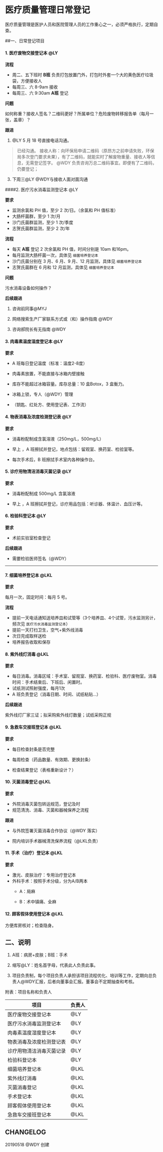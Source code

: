# 医疗质量管理日常登记

医疗质量管理是医护人员和医院管理人员的工作重心之一，必须严格执行，定期自查。

##一、日常登记项目

#### 1. 医疗废物交接登记本 @LY

**流程**

- 周二、五下班时 **B班** 负责打包放置门外，打包时外套一个大的黄色医疗垃圾袋，方便接收人
- 每周三、六 8-9am 接收
- 每周三、六 9:30am **A班** 登记

**问题**

如何称重？接收人签名？二维码更好？所属单位？危险废物转移报告单（每月一张，盖章）？

**跟进**

1. @LY 5 月 18 号直接电话沟通。
>已经沟通。
>接收人称：向环保局申请二维码（原昂方之前申请失败，环保局多次登门要求未果），有了二维码，就能实时了解废物重量、接收人等信息，无需登记签字。
>@WDY 负责咨询万总二维码事宜。即便有了二维码，仍要登记；
3. 下周三@LY @WDY与接收人面对面沟通



####2. 医疗污水消毒监测登记本 @LY

**要求**

- 监测余氯和 PH 值，至少 2 次/日。（余氯和 PH 值标准）
- 大肠杆菌群，至少 1 次/月
- 沙门氏菌群监测，至少 1 次/季度
- 志贺氏菌群监测，至少 2 次/年

**流程**

- 每天 **A班** 登记 2 次余氯和 PH 值，时间分别是 10am 和16pm。
- 每月监测大肠杆菌一次，具体见 `细菌培养登记本`
- 沙门氏菌分别在 3 月、6 月、9 月、12 月监测，具体见 `细菌培养登记本`
- 志贺氏菌群在 6 月和 12 月监测，具体见 `细菌培养登记本`

**问题**

污水消毒设备如何操作？

**后续跟进**

1. 咨询前同事@MYJ

2. 网络搜索生产厂家联系方式或（和）操作指南 @WDY

3. 咨询郝院长有无指南 @WDY


#### 3. 肉毒素温度湿度登记本 @LY

**要求**

- A 班每日登记温度（标准：温度2-8度）

- 肉毒素放置，不能直接与冰箱内壁接触

- 库存不能超过冰箱容量。库存总量：10 盒Botox，3 盒衡力。

- 冰箱上锁，专人（@WDY）管理

- （钥匙、红处方、使用登记表、工作流）



#### 4. 物表消毒及浓度检测登记表 @LY

**要求**

- 消毒粉配制成含氯溶液（250mg/L，500mg/L）

- 早上 ，A 班擦拭并登记，地点包括：留观室、换药室、检验室等。

- 每次手术后，B 班擦拭手术室内各种操作台。



#### 5. 诊疗用物清洁消毒灭菌记录 @LY

**要求**

- 消毒粉配制成 500mg/L 含氯溶液

- 早上 ，A 班擦拭并登记，诊疗用品包括：听诊器、体温计、血压计等。



#### 6. 检验科登记本 @LY

**要求**

- 术前实验室检查登记

**后续跟进**

- 需要检验医师签名（@WDY）


---



#### 7. 细菌培养登记本 @LKL

**要求**

每月一次，固定时间：每月 5 号。

**流程**

- 提前一天电话通知送培养皿和试管等（3个培养皿、4个试管，污水监测另计，频次见 `医疗污水消毒监测登记本`）
- 提前一天打扫卫生，空气+紫外线消毒
- 次日完成取样送检
- 培养报告收取和保存



#### 8. 紫外线灯消毒 @LKL

**要求**

- 每日消毒。消毒区域：手术室、留观室、换药室、检验科、医疗废物室。消毒时间：手术结束后、下班后、闲置时。
- 试纸测试照射强度，每月1次
- A 班负责登记（消毒日期、时间、试纸粘贴...）

**后续跟进**

紫外线灯厂家三证；拟采购紫外线灯数量；试纸采购正规



#### 9. 急救车交接班登记本 @LKL

**要求**

- 每日检查封条是否完整

- 每周检查（药品数量、有效期、更换封条）

- 检查结果登记（表格重新设计？）


#### 10. 灭菌消毒登记 @LKL

**要求**

- 外院消毒灭菌包转运规范，登记及时
- 规范清洗、消毒、灭菌和器械保养之流程

**跟进**

- 与外院签署灭菌消毒合作协议（@WDY 落实）

- 院内培训手术器械清洗保养流程（@LKL负责）


#### 11. 手术（治疗）登记本 @LKL

**要求**

- 激光、皮肤治疗：专用治疗登记本
- 外科手术：按照手术分级，分为A/B两本
  - A：局麻

  - B：术中镇痛、全麻


#### 12. 顾客假体使用登记本 @LKL

方便库房核对；检查隐身。



## 二、说明

1. A班：病房+皮肤；B班：手术

2. 缩写@LY：姓名首字母，代表此人负责此事。
3.  项目负责制，每个项目负责人承担该项目流程优化、培训等工作，定期向总负责人@WDY汇报，后者向董事会汇报。董事会不定期抽查和考核。

附表：项目名称和负责人

| 项目                     | 负责人 |
| ------------------------ | ------ |
| 医疗废物交接登记本       | @LY    |
| 医疗污水消毒监测登记本   | @LY    |
| 肉毒素温度湿度登记本     | @LY    |
| 物表消毒及浓度检测登记表 | @LY    |
| 诊疗用物清洁消毒灭菌记录 | @LY    |
| 检验科登记本             | @LY    |
| 细菌培养登记本           | @LKL   |
| 紫外线灯消毒             | @LKL   |
| 灭菌消毒登记             | @LKL   |
| 手术登记本               | @LKL   |
| 顾客假体使用登记本       | @LKL   |
| 急救车交接班登记本       | @LKL   |

## CHANGELOG

20190518 @WDY 创建
